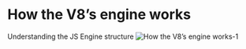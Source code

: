 # How the V8’s engine works

Understanding the JS Engine structure
![How the V8’s engine works-1](../../../assets/images/How%20the%20V8’s%20engine%20works-1.tiff)

